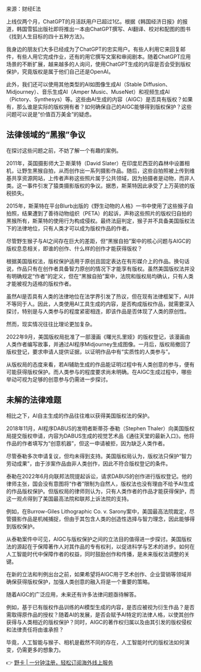 来源：财经E法

上线仅两个月，ChatGPT的月活跃用户已超过1亿。根据《韩国经济日报》的报道，韩国雪狐出版社即将推出一本由ChatGPT撰写、AI翻译、校对和配图的图书《找到人生目标的四十五种方法》。 

我身边的朋友们大多已经成为了ChatGPT的忠实用户。有些人利用它来回复邮件，有些人用它完成作业，还有的用它撰写文案和审阅剧本。随着ChatGPT应用场景的不断扩展，越来越多的人询问，使用ChatGPT生成的内容是否会受到版权保护，究竟版权是属于他们自己还是OpenAI。

此外，我们还可以使用其他类型的AI如图像生成AI（Stable Diffusion、Midjourney）、音乐生成AI（Amper Music、MuseNet）和视频生成AI（Pictory、Synthesys）等。这些由AI生成的内容（AIGC）是否具有版权？如果有，那么谁是实际的版权拥有者？如何确保自己的AIGC能够得到版权保护？这些问题可以说是“价值百万美金”的疑虑。

## 法律领域的“黑猴”争议

在探讨这些问题之前，不妨了解一个有趣的案例。

2011年，英国摄影师大卫·斯莱特（David Slater）在印度尼西亚的森林中设置相机，让野生黑猴自拍，从而创作出一系列摄影作品。随后，这些自拍照被上传到维基共享资源网站，上传者声称这些照片属于公共领域，因为拍摄者是动物，而非人类。这一事件引发了猿类摄影版权的争议。据悉，斯莱特因此承受了上万英镑的版税损失。

2015年，斯莱特在平台Blurb出版的《野生动物的人格》一书中使用了这些猴子自拍照，结果遭到了善待动物组织（PETA）的起诉，声称这些照片的版权归自拍的黑猴所有，斯莱特的使用行为构成侵权。最终法庭判定，猴子并不具备美国版权法下的法律地位，只有人类才可以成为版权作品的作者。

尽管野生猴子与AI之间存在巨大的差距，但“黑猴自拍”案中的核心问题与AIGC的版权息息相关，即谁的创作、什么样的创作才能获得版权？

根据美国版权法，版权保护适用于原创且固定表达在有形媒介上的作品。换句话说，作品只有在创作者具备智力原创的情况下才能享有版权。虽然美国版权法并没有明确规定“作者”的定义，但在“黑猴自拍”案中，法院和版权局均确认，只有人类才能被视为适格的版权作者。

虽然AI是否具有人类的法律地位在法学界引发了热议，但在现有法律框架下，AI并不等同于人。因此，人类使用AI工具生成的内容，是否构成版权作品，就需要深入探讨，特别是与人类参与的程度紧密相连，即该作品是否体现了人类的原创性。

然而，现实情况往往比理论更加复杂。

2022年9月，美国版权局批准了一部漫画《曙光扎里娅》的版权登记，该漫画由人类作者编写故事，并通过AI程序Midjourney生成图像。一月后，版权局撤回了版权登记，要求申请人提供证据，以证明作品中有“实质性的人类参与”。

从版权局的态度来看，若AI辅助生成的作品能证明过程中有人类创意的参与，便有可能获得版权保护。而人类参与的程度要求尚未明确。在AIGC生成过程中，哪些举动可视为足够的创意参与仍需进一步探讨。

## 未解的法律难题

相比之下，AI自主生成的作品往往难以获得美国版权法的保护。

2018年11月，AI程序DABUS的发明者斯蒂芬·泰勒（Stephen Thaler）向美国版权局提交版权申请，内容为DABUS生成的视觉艺术品《通往天堂的最新入口》。他将作品的作者填写为“创意机器”，但这一申请被拒，因为缺乏人类作者。

尽管泰勒多次申请复议，但均未得到支持。美国版权局认为，版权法只保护“智力劳动成果”，由于涉案作品由非人类创作，因此不符合版权登记的条件。

泰勒在2022年6月向联邦法院提起诉讼，请求DABUS的创作进行版权登记。他的律师主张，国会没有意图将“作者”限制为自然人，版权法也没有理由不给予AI生成的作品版权保护。但版权局的律师则认为，只有人类作者的作品才能获得保护，而这一观点得到了美国最高法院和联邦上诉法院的支持。

例如，在Burrow-Giles Lithographic Co. v. Sarony案中，美国最高法院裁定，尽管摄影作品是机械捕捉，但由于其包含人类的创造性选择与智力理念，因此能够得到版权保护。

从泰勒案件中可见，AIGC与版权保护之间的立法目的值得进一步探讨。美国版权法的源起在于保障著作人对其作品的专有权利，以促进科学与艺术的进步。如何在人工智能时代中保障作者的权益，同时鼓励创作和传播，是未来版权法调整的关键。

在新的立法和判例出台之前，如果希望将AIGC用于艺术创作、企业营销等领域并确保获得版权保护，加强人类创意的融入将是一个重要的策略。

随着AIGC的广泛应用，未来还有许多法律问题亟待解答。

例如，基于已有版权作品训练的AI模型生成的内容，是否应被视为衍生作品？是否需取得原作品的授权？随着AI的发展，是否会赋予AI特定的法律人格，以使其创作获得与人类相近的版权保护？同时，AIGC的著作权归属以及由其引发的版权侵权和法律责任将由谁承担？

毕竟，人工智能与猴子、相机是截然不同的存在，人工智能时代的版权法如何演变，仍需更多的想象力。

👉 [野卡 | 一分钟注册，轻松订阅海外线上服务](https://bit.ly/bewildcard)